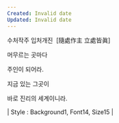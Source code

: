 ```yaml
---
Created: Invalid date
Updated: Invalid date
---
```

수처작주 입처개진  [隨處作主 立處皆眞]

머무르는 곳마다

주인이 되어라.

지금 있는 그곳이

바로 진리의 세계이니라.

| Style : Background1, Font14, Size15 |